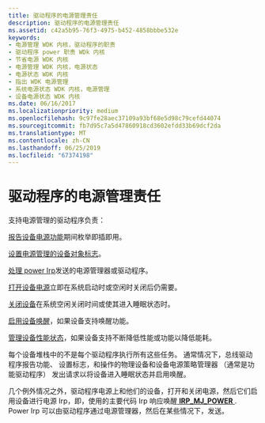 ```yaml
---
title: 驱动程序的电源管理责任
description: 驱动程序的电源管理责任
ms.assetid: c42a5b95-76f3-4975-b452-4858bbbe532e
keywords:
- 电源管理 WDK 内核，驱动程序的职责
- 驱动程序 power 职责 WDk 内核
- 节省电源 WDK 内核
- 电源管理 WDK 内核，电源状态
- 电源状态 WDK 内核
- 指出 WDK 电源管理
- 系统电源状态 WDK 内核，电源管理
- 设备电源状态 WDK 内核
ms.date: 06/16/2017
ms.localizationpriority: medium
ms.openlocfilehash: 9c97fe28aec37109a93bf68e5d98c79cefd44074
ms.sourcegitcommit: fb7d95c7a5d47860918cd3602efdd33b69dcf2da
ms.translationtype: MT
ms.contentlocale: zh-CN
ms.lasthandoff: 06/25/2019
ms.locfileid: "67374198"
---
```

# <a name="power-management-responsibilities-for-drivers"></a>驱动程序的电源管理责任





支持电源管理的驱动程序负责：

[报告设备电源功能](reporting-device-power-capabilities.md)期间枚举即插即用。

[设置电源管理的设备对象标志](setting-device-object-flags-for-power-management.md)。

[处理 power Irp](handling-power-irps.md)发送的电源管理器或驱动程序。

[打开设备电源](powering-up-a-device.md)立即在系统启动时或空闲时关闭后仍需要。

[关闭设备](powering-down-a-device.md)在系统空闲关闭时间或使其进入睡眠状态时。

[启用设备唤醒](enabling-device-wake-up.md)，如果设备支持唤醒功能。

[管理设备性能状态](managing-device-performance-states.md)，如果设备支持不断降低性能或功能以降低能耗。

每个设备堆栈中的不是每个驱动程序执行所有这些任务。 通常情况下，总线驱动程序报告功能、 设置标志，和操作的物理设备和设备电源策略管理器 （通常是功能驱动程序） 发出请求以将设备进入睡眠状态并启用唤醒。

几个例外情况之外，驱动程序电源上和他们的设备，打开和关闭电源，然后它们启用设备进行电源 Irp，即，使用的主要代码 Irp 响应唤醒[ **IRP\_MJ\_POWER** ](https://docs.microsoft.com/windows-hardware/drivers/kernel/irp-mj-power). Power Irp 可以由驱动程序通过电源管理器，然后在某些情况下，发送。

 

 




